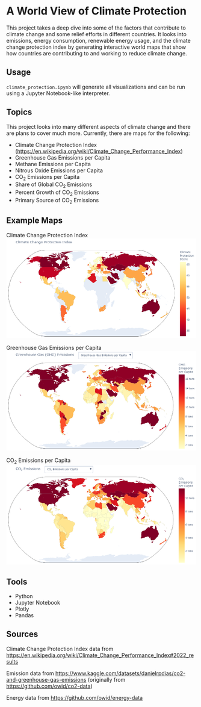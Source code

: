# A World View of Climate Protection
This project takes a deep dive into some of the factors that contribute to climate change and some relief efforts in different countries. It looks into emissions, energy consumption, renewable energy usage, and the climate change protection index by generating interactive world maps that show how countries are contributing to and working to reduce climate change.

## Usage
`climate_protection.ipynb` will generate all visualizations and can be run using a Jupyter Notebook-like interpreter.

## Topics
This project looks into many different aspects of climate change and there are plans to cover much more. Currently, there are maps for the following:
- Climate Change Protection Index (https://en.wikipedia.org/wiki/Climate_Change_Performance_Index)
- Greenhouse Gas Emissions per Capita
- Methane Emissions per Capita
- Nitrous Oxide Emissions per Capita
- CO<sub>2</sub> Emissions per Capita
- Share of Global CO<sub>2</sub> Emissions
- Percent Growth of CO<sub>2</sub> Emissions
- Primary Source of CO<sub>2</sub> Emissions

## Example Maps
Climate Change Protection Index
![CCPI](images/ccpi.png "Climate Change Protection Index Map")

Greenhouse Gas Emissions per Capita
![GHG](images/ghg.png "Greenhouse Gas Emissions Map")

CO<sub>2</sub> Emissions per Capita
![CO2](images/co2.png "CO2 Emissions Map")

## Tools
- Python
- Jupyter Notebook
- Plotly
- Pandas

## Sources
Climate Change Protection Index data from https://en.wikipedia.org/wiki/Climate_Change_Performance_Index#2022_results

Emission data from https://www.kaggle.com/datasets/danielrpdias/co2-and-greenhouse-gas-emissions (originally from https://github.com/owid/co2-data)

Energy data from https://github.com/owid/energy-data
